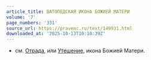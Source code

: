 ```yaml
---
article_title: ВАТОПЕДСКАЯ ИКОНА БОЖИЕЙ МАТЕРИ
volume: '7'
page_numbers: '331'
source_url: https://pravenc.ru/text/149931.html
downloaded_at: '2025-10-13T10:10:39Z'
---
```


- см. [Отрада](https://pravenc.ru/text/Отрада.html), или [Утешение](https://pravenc.ru/text/Утешение.html), икона Божией Матери.
